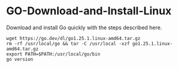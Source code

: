 # GO-Download-and-Install-Linux
Download and install Go quickly with the steps described here.

```
wget https://go.dev/dl/go1.25.1.linux-amd64.tar.gz
rm -rf /usr/local/go && tar -C /usr/local -xzf go1.25.1.linux-amd64.tar.gz
export PATH=$PATH:/usr/local/go/bin
go version
```
